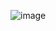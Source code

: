 ![image](https://github.com/WilliamRincon02/calculator-python/assets/44095675/fc1b0316-ded3-4024-9edf-557291b58e21)
